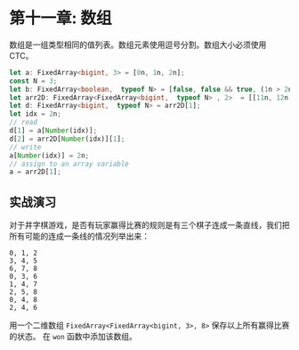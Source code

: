 # 第十一章: 数组

数组是一组类型相同的值列表。数组元素使用逗号分割。数组大小必须使用 CTC。

```ts
let a: FixedArray<bigint, 3> = [0n, 1n, 2n];
const N = 3;
let b: FixedArray<boolean,  typeof N> = [false, false && true, (1n > 2n)];
let arr2D: FixedArray<FixedArray<bigint,  typeof N> , 2>  = [[11n, 12n, 13n], [21n, 22n, 23n]];
let d: FixedArray<bigint,  typeof N> = arr2D[1];
let idx = 2n;
// read
d[1] = a[Number(idx)];
d[2] = arr2D[Number(idx)][1];
// write
a[Number(idx)] = 2n;
// assign to an array variable
a = arr2D[1];
```


## 实战演习

对于井字棋游戏，是否有玩家赢得比赛的规则是有三个棋子连成一条直线，我们把所有可能的连成一条线的情况列举出来：

```
0, 1, 2
3, 4, 5
6, 7, 8
0, 3, 6
1, 4, 7
2, 5, 8
0, 4, 8
2, 4, 6
```


用一个二维数组 `FixedArray<FixedArray<bigint, 3>, 8>` 保存以上所有赢得比赛的状态。 在 `won` 函数中添加该数组。